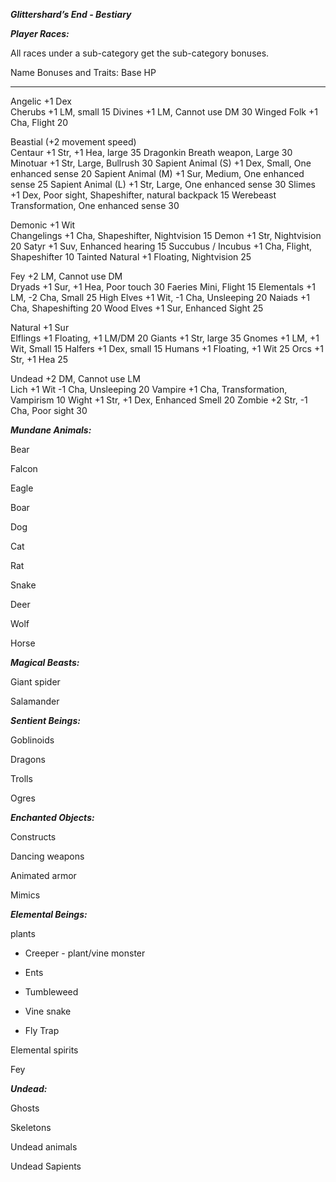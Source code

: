 ***Glittershard’s End - Bestiary***

***Player Races:***

All races under a sub-category get the sub-category bonuses.

  Name                 Bonuses and Traits:                                  Base HP
  -------------------- ---------------------------------------------------- ---------
  Angelic              +1 Dex                                               
  Cherubs              +1 LM, small                                         15
  Divines              +1 LM, Cannot use DM                                 30
  Winged Folk          +1 Cha, Flight                                       20
                                                                            
  Beastial             (+2 movement speed)                                  
  Centaur              +1 Str, +1 Hea, large                                35
  Dragonkin            Breath weapon, Large                                 30
  Minotuar             +1 Str, Large, Bullrush                              30
  Sapient Animal (S)   +1 Dex, Small, One enhanced sense                    20
  Sapient Animal (M)   +1 Sur, Medium, One enhanced sense                   25
  Sapient Animal (L)   +1 Str, Large, One enhanced sense                    30
  Slimes               +1 Dex, Poor sight, Shapeshifter, natural backpack   15
  Werebeast            Transformation, One enhanced sense                   30
                                                                            
  Demonic              +1 Wit                                               
  Changelings          +1 Cha, Shapeshifter, Nightvision                    15
  Demon                +1 Str, Nightvision                                  20
  Satyr                +1 Suv, Enhanced hearing                             15
  Succubus / Incubus   +1 Cha, Flight, Shapeshifter                         10
  Tainted Natural      +1 Floating, Nightvision                             25
                                                                            
  Fey                  +2 LM, Cannot use DM                                 
  Dryads               +1 Sur, +1 Hea, Poor touch                           30
  Faeries              Mini, Flight                                         15
  Elementals           +1 LM, -2 Cha, Small                                 25
  High Elves           +1 Wit, -1 Cha, Unsleeping                           20
  Naiads               +1 Cha, Shapeshifting                                20
  Wood Elves           +1 Sur, Enhanced Sight                               25
                                                                            
  Natural              +1 Sur                                               
  Elflings             +1 Floating, +1 LM/DM                                20
  Giants               +1 Str, large                                        35
  Gnomes               +1 LM, +1 Wit, Small                                 15
  Halfers              +1 Dex, small                                        15
  Humans               +1 Floating, +1 Wit                                  25
  Orcs                 +1 Str, +1 Hea                                       25
                                                                            
  Undead               +2 DM, Cannot use LM                                 
  Lich                 +1 Wit -1 Cha, Unsleeping                            20
  Vampire              +1 Cha, Transformation, Vampirism                    10
  Wight                +1 Str, +1 Dex, Enhanced Smell                       20
  Zombie               +2 Str, -1 Cha, Poor sight                           30

***Mundane Animals:***

Bear

Falcon

Eagle

Boar

Dog

Cat

Rat

Snake

Deer

Wolf

Horse

***Magical Beasts:***

Giant spider

Salamander

***Sentient Beings:***

Goblinoids

Dragons

Trolls

Ogres

***Enchanted Objects:***

Constructs

Dancing weapons

Animated armor

Mimics

***Elemental Beings:***

plants

-   Creeper - plant/vine monster

-   Ents

-   Tumbleweed

-   Vine snake

-   Fly Trap

Elemental spirits

Fey

***Undead:***

Ghosts

Skeletons

Undead animals

Undead Sapients

